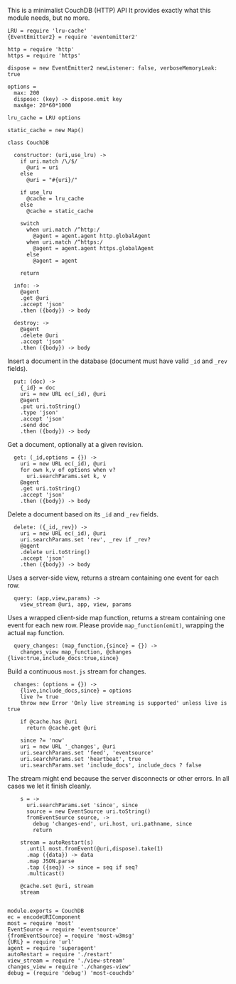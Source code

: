 This is a minimalist CouchDB (HTTP) API
It provides exactly what this module needs, but no more.

    LRU = require 'lru-cache'
    {EventEmitter2} = require 'eventemitter2'

    http = require 'http'
    https = require 'https'

    dispose = new EventEmitter2 newListener: false, verboseMemoryLeak: true

    options =
      max: 200
      dispose: (key) -> dispose.emit key
      maxAge: 20*60*1000

    lru_cache = LRU options

    static_cache = new Map()

    class CouchDB

      constructor: (uri,use_lru) ->
        if uri.match /\/$/
          @uri = uri
        else
          @uri = "#{uri}/"

        if use_lru
          @cache = lru_cache
        else
          @cache = static_cache

        switch
          when uri.match /^http:/
            @agent = agent.agent http.globalAgent
          when uri.match /^https:/
            @agent = agent.agent https.globalAgent
          else
            @agent = agent

        return

      info: ->
        @agent
        .get @uri
        .accept 'json'
        .then ({body}) -> body

      destroy: ->
        @agent
        .delete @uri
        .accept 'json'
        .then ({body}) -> body

Insert a document in the database (document must have valid `_id` and `_rev` fields).

      put: (doc) ->
        {_id} = doc
        uri = new URL ec(_id), @uri
        @agent
        .put uri.toString()
        .type 'json'
        .accept 'json'
        .send doc
        .then ({body}) -> body

Get a document, optionally at a given revision.

      get: (_id,options = {}) ->
        uri = new URL ec(_id), @uri
        for own k,v of options when v?
          uri.searchParams.set k, v
        @agent
        .get uri.toString()
        .accept 'json'
        .then ({body}) -> body

Delete a document based on its `_id` and `_rev` fields.

      delete: ({_id,_rev}) ->
        uri = new URL ec(_id), @uri
        uri.searchParams.set 'rev', _rev if _rev?
        @agent
        .delete uri.toString()
        .accept 'json'
        .then ({body}) -> body

Uses a server-side view, returns a stream containing one event for each row.

      query: (app,view,params) ->
        view_stream @uri, app, view, params

Uses a wrapped client-side map function, returns a stream containing one event for each new row.
Please provide `map_function(emit)`, wrapping the actual `map` function.

      query_changes: (map_function,{since} = {}) ->
        changes_view map_function, @changes {live:true,include_docs:true,since}

Build a continuous `most.js` stream for changes.

      changes: (options = {}) ->
        {live,include_docs,since} = options
        live ?= true
        throw new Error 'Only live streaming is supported' unless live is true

        if @cache.has @uri
          return @cache.get @uri

        since ?= 'now'
        uri = new URL '_changes', @uri
        uri.searchParams.set 'feed', 'eventsource'
        uri.searchParams.set 'heartbeat', true
        uri.searchParams.set 'include_docs', include_docs ? false

The stream might end because the server disconnects or other errors.
In all cases we let it finish cleanly.

        s = ->
          uri.searchParams.set 'since', since
          source = new EventSource uri.toString()
          fromEventSource source, ->
            debug 'changes-end', uri.host, uri.pathname, since
            return

        stream = autoRestart(s)
          .until most.fromEvent(@uri,dispose).take(1)
          .map ({data}) -> data
          .map JSON.parse
          .tap ({seq}) -> since = seq if seq?
          .multicast()

        @cache.set @uri, stream
        stream


    module.exports = CouchDB
    ec = encodeURIComponent
    most = require 'most'
    EventSource = require 'eventsource'
    {fromEventSource} = require 'most-w3msg'
    {URL} = require 'url'
    agent = require 'superagent'
    autoRestart = require './restart'
    view_stream = require './view-stream'
    changes_view = require './changes-view'
    debug = (require 'debug') 'most-couchdb'
